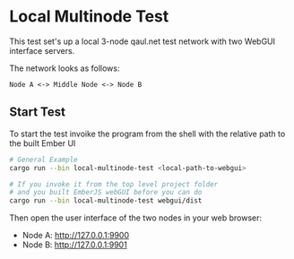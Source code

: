 # Local Multinode Test

This test set's up a local 3-node qaul.net test network with two 
WebGUI interface servers.

The network looks as follows: 

```NoRun
Node A <-> Middle Node <-> Node B
```

## Start Test

To start the test invoike the program from the shell with the relative path to the built Ember UI

```bash
# General Example
cargo run --bin local-multinode-test <local-path-to-webgui>

# If you invoke it from the top level project folder
# and you built EmberJS webGUI before you can do
cargo run --bin local-multinode-test webgui/dist
```

Then open the user interface of the two nodes in your web browser:

* Node A: http://127.0.0.1:9900
* Node B: http://127.0.0.1:9901
